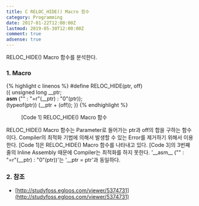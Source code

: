 ```yaml
---
title: C RELOC_HIDE() Macro 함수
category: Programming
date: 2017-01-22T12:00:00Z
lastmod: 2019-05-30T12:00:00Z
comment: true
adsense: true
---
```


RELOC_HIDE() Macro 함수를 분석한다.

### 1. Macro

{% highlight c linenos %}
#define RELOC_HIDE(ptr, off)                    \
  ({ unsigned long __ptr;                       \
    __asm__ ("" : "=r"(__ptr) : "0"(ptr));      \
    (typeof(ptr)) (__ptr + (off)); })
{% endhighlight %}
<figure>
<figcaption class="caption">[Code 1] RELOC_HIDE() Macro 함수</figcaption>
</figure>

RELOC_HIDE() Macro 함수는 Parameter로 들어가는 ptr과 off의 합을 구하는 함수이다. Compiler의 최적화 기법에 의해서 발생할 수 있는 Error를 제거하기 위해서 이용한다. [Code 1]은 RELOC_HIDE() Macro 함수를 나타내고 있다. [Code 3]의 3번째 줄의 Inline Assembly 때문에 Compiler는 최적화를 하지 못한다. '\_\_asm\_\_ ("" : "=r"(__ptr) : "0"(ptr))'는 '__ptr = ptr'과 동일하다.

### 2. 참조

* [http://studyfoss.egloos.com/viewer/5374731](http://studyfoss.egloos.com/viewer/5374731)
